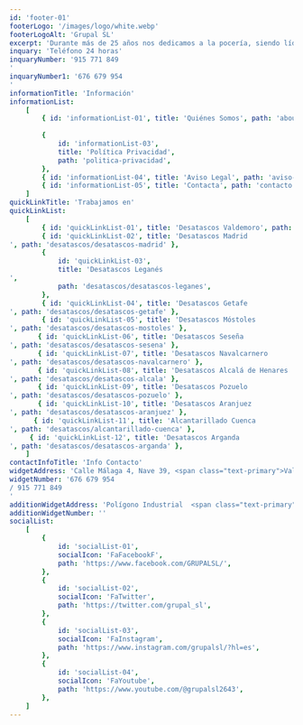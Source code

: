 ```yaml
---
id: 'footer-01'
footerLogo: '/images/logo/white.webp'
footerLogoAlt: 'Grupal SL'
excerpt: 'Durante más de 25 años nos dedicamos a la pocería, siendo líderes entre las mejores empresas de desatascos en Madrid. Ofrecemos no solo los mejores servicios, sino que también somos la empresa de desatrancos más económica de Madrid.'
inquary: 'Teléfono 24 horas'
inquaryNumber: '915 771 849
'
inquaryNumber1: '676 679 954
'
informationTitle: 'Información'
informationList:
    [
        { id: 'informationList-01', title: 'Quiénes Somos', path: 'about' },
        
        {
            id: 'informationList-03',
            title: 'Política Privacidad',
            path: 'politica-privacidad',
        },
        { id: 'informationList-04', title: 'Aviso Legal', path: 'aviso-legal' },
        { id: 'informationList-05', title: 'Contacta', path: 'contacto' },
    ]
quickLinkTitle: 'Trabajamos en'
quickLinkList:
    [
        { id: 'quickLinkList-01', title: 'Desatascos Valdemoro', path: 'desatascos/desatascos-valdemoro' },
        { id: 'quickLinkList-02', title: 'Desatascos Madrid
', path: 'desatascos/desatascos-madrid' },
        {
            id: 'quickLinkList-03',
            title: 'Desatascos Leganés
',
            path: 'desatascos/desatascos-leganes',
        },
        { id: 'quickLinkList-04', title: 'Desatascos Getafe
', path: 'desatascos/desatascos-getafe' },
        { id: 'quickLinkList-05', title: 'Desatascos Móstoles
', path: 'desatascos/desatascos-mostoles' },
       { id: 'quickLinkList-06', title: 'Desatascos Seseña
', path: 'desatascos/desatascos-sesena' },
       { id: 'quickLinkList-07', title: 'Desatascos Navalcarnero
', path: 'desatascos/desatascos-navalcarnero' },
       { id: 'quickLinkList-08', title: 'Desatascos Alcalá de Henares
', path: 'desatascos/desatascos-alcala' },
       { id: 'quickLinkList-09', title: 'Desatascos Pozuelo
', path: 'desatascos/desatascos-pozuelo' },
       { id: 'quickLinkList-10', title: 'Desatascos Aranjuez
', path: 'desatascos/desatascos-aranjuez' },
      { id: 'quickLinkList-11', title: 'Alcantarillado Cuenca
', path: 'desatascos/alcantarillado-cuenca' },
     { id: 'quickLinkList-12', title: 'Desatascos Arganda
', path: 'desatascos/desatascos-arganda' },
    ]
contactInfoTitle: 'Info Contacto'
widgetAddress: 'Calle Málaga 4, Nave 39, <span class="text-primary">Valdemoro, Madrid</span>'
widgetNumber: '676 679 954
/ 915 771 849
'
additionWidgetAddress: 'Polígono Industrial  <span class="text-primary">La Carrehuela</span>'
additionWidgetNumber: ''
socialList:
    [
        {
            id: 'socialList-01',
            socialIcon: 'FaFacebookF',
            path: 'https://www.facebook.com/GRUPALSL/',
        },
        {
            id: 'socialList-02',
            socialIcon: 'FaTwitter',
            path: 'https://twitter.com/grupal_sl',
        },
        {
            id: 'socialList-03',
            socialIcon: 'FaInstagram',
            path: 'https://www.instagram.com/grupalsl/?hl=es',
        },
        {
            id: 'socialList-04',
            socialIcon: 'FaYoutube',
            path: 'https://www.youtube.com/@grupalsl2643',
        },
    ]
---
```


